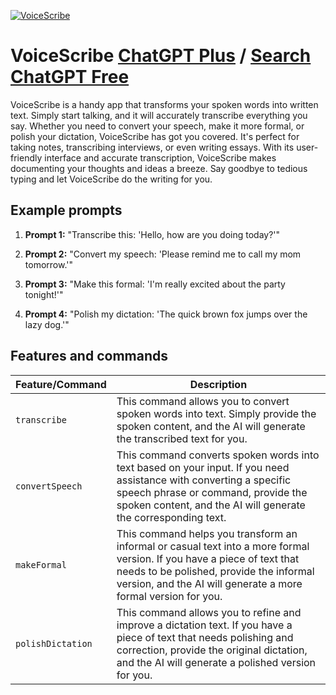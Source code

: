 
[![VoiceScribe](https://files.oaiusercontent.com/file-DhMQz1g4NfzGrEIqFjgLU3pM?se=2123-10-17T01%3A34%3A11Z&sp=r&sv=2021-08-06&sr=b&rscc=max-age%3D31536000%2C%20immutable&rscd=attachment%3B%20filename%3Dec6e13e9-b29b-4aed-937d-482f29d71281.png&sig=19FKi8hhrm/xvT1QhSf6lp2o6F9nyzaI80e3uKwKuXU%3D)](https://chat.openai.com/g/g-kEaoM49ks-voicescribe)

# VoiceScribe [ChatGPT Plus](https://chat.openai.com/g/g-kEaoM49ks-voicescribe) / [Search ChatGPT Free](https://gptcall.net/index.html#/?search=VoiceScribe)

VoiceScribe is a handy app that transforms your spoken words into written text. Simply start talking, and it will accurately transcribe everything you say. Whether you need to convert your speech, make it more formal, or polish your dictation, VoiceScribe has got you covered. It's perfect for taking notes, transcribing interviews, or even writing essays. With its user-friendly interface and accurate transcription, VoiceScribe makes documenting your thoughts and ideas a breeze. Say goodbye to tedious typing and let VoiceScribe do the writing for you.

## Example prompts

1. **Prompt 1:** "Transcribe this: 'Hello, how are you doing today?'"

2. **Prompt 2:** "Convert my speech: 'Please remind me to call my mom tomorrow.'"

3. **Prompt 3:** "Make this formal: 'I'm really excited about the party tonight!'"

4. **Prompt 4:** "Polish my dictation: 'The quick brown fox jumps over the lazy dog.'"

## Features and commands

| Feature/Command | Description |
| --- | --- |
| `transcribe` | This command allows you to convert spoken words into text. Simply provide the spoken content, and the AI will generate the transcribed text for you. |
| `convertSpeech` | This command converts spoken words into text based on your input. If you need assistance with converting a specific speech phrase or command, provide the spoken content, and the AI will generate the corresponding text. |
| `makeFormal` | This command helps you transform an informal or casual text into a more formal version. If you have a piece of text that needs to be polished, provide the informal version, and the AI will generate a more formal version for you. |
| `polishDictation` | This command allows you to refine and improve a dictation text. If you have a piece of text that needs polishing and correction, provide the original dictation, and the AI will generate a polished version for you. |


